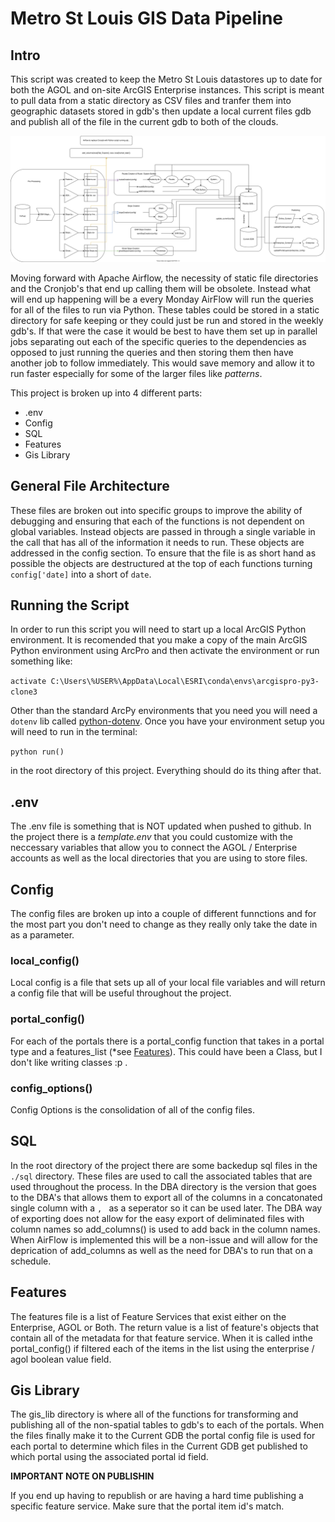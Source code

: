 # Metro St Louis GIS Data Pipeline

## Intro
This script was created to keep the Metro St Louis datastores up to date for both the AGOL and on-site ArcGIS Enterprise instances. This script is meant to pull data from a static directory as CSV files and tranfer them into geographic datasets stored in gdb's then update a local current files gdb and publish all of the file in the current gdb to both of the clouds.


![GIS Data Pipeline Diagram](./GIS_Data_Pipeline.svg)


Moving forward with Apache Airflow, the necessity of static file directories and the Cronjob's that end up calling them will be obsolete. Instead what will end up happening will be a every Monday AirFlow will run the queries for all of the files to run via Python. These tables could be stored in a static directory for safe keeping or they could just be run and stored in the weekly gdb's. If that were the case it would be best to have them set up in parallel jobs separating out each of the specific queries to the dependencies as opposed to just running the queries and then storing them then have another job to follow immediately. This would save memory and allow it to run faster especially for some of the larger files like *patterns*.

This project is broken up into 4 different parts:
- .env
- Config
- SQL
- Features
- Gis Library

## General File Architecture
These files are broken out into specific groups to improve the ability of debugging and ensuring that each of the functions is not dependent on global variables. Instead objects are passed in through a single variable in the call that has all of the information it needs to run. These objects are addressed in the config section. To ensure that the file is as short hand as possible the objects are destructured at the top of each functions turning `config['date]` into a short of `date`.

## Running the Script
In order to run this script you will need to start up a local ArcGIS Python environment. It is recomended that you make a copy of the main ArcGIS Python environment using ArcPro and then activate the environment or run something like:
 
 `activate C:\Users\%USER%\AppData\Local\ESRI\conda\envs\arcgispro-py3-clone3`
 
 Other than the standard ArcPy environments that you need you will need a `dotenv` lib called [python-dotenv](https://pypi.org/project/python-dotenv/). Once you have your environment setup you will need to run in the terminal:
 
  `python run()` 
  
  in the root directory of this project. Everything should do its thing after that.

## .env
The .env file is something that is NOT updated when pushed to github. In the project there is a *template.env* that you could customize with the neccessary variables that allow you to connect the AGOL / Enterprise accounts as well as the local directories that you are using to store files. 

## Config
The config files are broken up into a couple of different funnctions and for the most part you don't need to change as they really only take the date in as a parameter.

### local_config()
Local config is a file that sets up all of your local file variables and will return a config file that will be useful throughout the project.

### portal_config()
For each of the portals there is a portal_config function that takes in a portal type and a features_list (*see [Features](#Features)). This could have been a Class, but I don't like writing classes :p . 

### config_options()
Config Options is the consolidation of all of the config files.

## SQL
In the root directory of the project there are some backedup sql files in the `./sql` directory. These files are used to call the associated tables that are used throughout the process. In the DBA directory is the version that goes to the DBA's that allows them to export all of the columns in a concatonated single column with a `, ` as a seperator so it can be used later. The DBA way of exporting does not allow for the easy export of deliminated files with column names so add_columns() is used to add back in the column names. When AirFlow is implemented this will be a non-issue and will allow for the deprication of add_columns as well as the need for DBA's to run that on a schedule.

## Features
The features file is a list of Feature Services that exist either on the Enterprise, AGOL or Both. The return value is a list of feature's objects that contain all of the metadata for that feature service. When it is called inthe portal_config() if filtered each of the items in the list using the enterprise / agol boolean value field.

## Gis Library
The gis_lib directory is where all of the functions for transforming and publishing all of the non-spatial tables to gdb's to each of the portals. When the files finally make it to the Current GDB the portal config file is used for each portal to determine which files in the Current GDB get published to which portal using the associated portal id field.



**IMPORTANT NOTE ON PUBLISHIN**

If you  end up having to republish or are having a hard time publishing a specific feature service. Make sure that the portal item id's match. 

